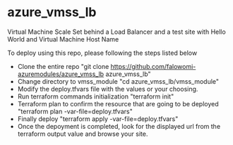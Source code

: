 # azure_vmss_lb

Virtual Machine Scale Set behind a Load Balancer and a test site with Hello World and Virtual Machine Host Name

To deploy using this repo, please following the steps listed below

* Clone the entire repo "git clone https://github.com/falowomi-azuremodules/azure_vmss_lb azure_vmss_lb"
* Change directory to vmss_module "cd azure_vmss_lb/vmss_module"
* Modify the deploy.tfvars file with the values or your choosing.
* Run terraform commands initialization "terraform init"
* Terraform plan to confirm the resource that are going to be deployed "terraform plan -var-file=deploy.tfvars"
* Finally deploy "terraform apply -var-file=deploy.tfvars"
* Once the depoyment is completed, look for the displayed url from the terraform output value and browse your site.